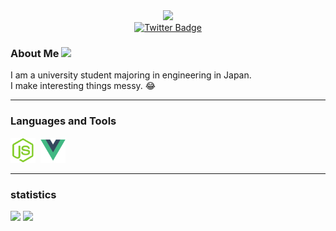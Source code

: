 
<div id="header" align="center">
  <img src="https://media.tenor.com/5ZScZAHC6MQAAAAC/kokoa_waiwai.gif" width="200">
  <div id="badges">
    <a href="https://twitter.com/ciel_vr" target="_blank">
      <img src="https://img.shields.io/badge/Twitter-blue?style=for-the-badge&logo=twitter&logoColor=white" alt="Twitter Badge"/>
    </a>
  </div>
</div>

### About Me <img src="https://media.tenor.com/5ZScZAHC6MQAAAAC/kokoa_waiwai.gif" width="25"> 
I am a university student majoring in engineering in Japan.  
I make interesting things messy. :joy:

---

### Languages and Tools

<p>
<img src="https://github.com/devicons/devicon/blob/master/icons/nodejs/nodejs-original.svg" title="Nodejs" alt="Nodejs" width="40" height="40"/>&nbsp;
<img src="https://github.com/devicons/devicon/blob/master/icons/vuejs/vuejs-original.svg" title="Vuejs" alt="Vuejs" width="40" height="40"/>&nbsp;
</p>

---

### statistics
<div align="">
   <img src="https://github-profile-trophy.vercel.app/?username=rassi0429&row=1&no-bg=true&no-frame=true&theme=darkhub" />
   <img src="https://github-profile-summary-cards.vercel.app/api/cards/profile-details?username=rassi0429&theme=github_dark" />
</div>

